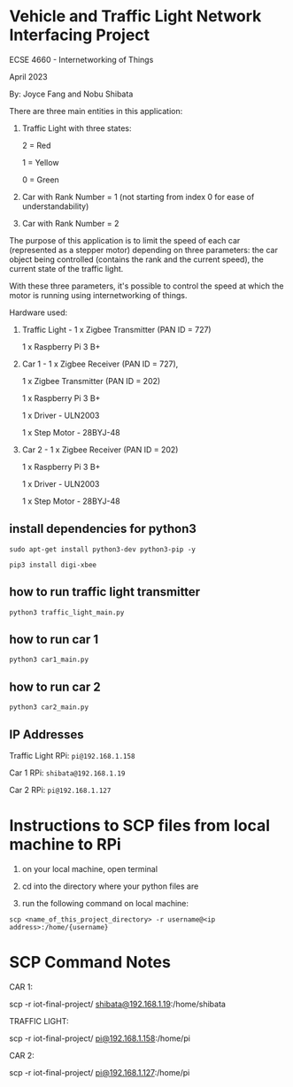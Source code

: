 # Vehicle and Traffic Light Network Interfacing Project

ECSE 4660 - Internetworking of Things

April 2023

By: Joyce Fang and Nobu Shibata

There are three main entities in this application:

1. Traffic Light with three states:

   2 = Red

   1 = Yellow

   0 = Green

2. Car with Rank Number = 1 (not starting from index 0 for ease of understandability)

3. Car with Rank Number = 2

The purpose of this application is to limit the speed of each car (represented as a stepper motor)
depending on three parameters: the car object being controlled (contains the rank and the current speed),
the current state of the traffic light.

With these three parameters, it's possible to control the speed at which the motor is running using
internetworking of things.

Hardware used:

1. Traffic Light - 1 x Zigbee Transmitter (PAN ID = 727)

   1 x Raspberry Pi 3 B+

2. Car 1 - 1 x Zigbee Receiver (PAN ID = 727),

   1 x Zigbee Transmitter (PAN ID = 202)

   1 x Raspberry Pi 3 B+

   1 x Driver - ULN2003

   1 x Step Motor - 28BYJ-48

3. Car 2 - 1 x Zigbee Receiver (PAN ID = 202)

   1 x Raspberry Pi 3 B+

   1 x Driver - ULN2003

   1 x Step Motor - 28BYJ-48

## install dependencies for python3

`sudo apt-get install python3-dev python3-pip -y`

`pip3 install digi-xbee`

## how to run traffic light transmitter

`python3 traffic_light_main.py`

## how to run car 1

`python3 car1_main.py`

## how to run car 2

`python3 car2_main.py`

## IP Addresses

Traffic Light RPi: `pi@192.168.1.158`

Car 1 RPi: `shibata@192.168.1.19`

Car 2 RPi: `pi@192.168.1.127`

# Instructions to SCP files from local machine to RPi

1. on your local machine, open terminal

2. cd into the directory where your python files are

3. run the following command on local machine:

`scp <name_of_this_project_directory> -r username@<ip address>:/home/{username}`

# SCP Command Notes

CAR 1:

scp -r iot-final-project/ shibata@192.168.1.19:/home/shibata

TRAFFIC LIGHT:

scp -r iot-final-project/ pi@192.168.1.158:/home/pi

CAR 2:

scp -r iot-final-project/ pi@192.168.1.127:/home/pi
